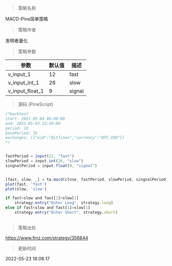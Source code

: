 
> 策略名称

MACD-Pine简单策略

> 策略作者

发明者量化



> 策略参数



|参数|默认值|描述|
|----|----|----|
|v_input_1|12|fast|
|v_input_int_1|26|slow|
|v_input_float_1|9|signal|


> 源码 (PineScript)

``` javascript
/*backtest
start: 2021-05-04 00:00:00
end: 2022-05-03 23:59:00
period: 1d
basePeriod: 1h
exchanges: [{"eid":"Bitfinex","currency":"BTC_USD"}]
*/


fastPeriod = input(12, "fast")
slowPeriod = input.int(26, "slow")
singnalPeriod = input.float(9, "signal")


[fast, slow, _] = ta.macd(close, fastPeriod, slowPeriod, singnalPeriod)
plot(fast, 'fast')
plot(slow, 'slow')

if fast>slow and fast[1]<slow[1]
    strategy.entry("Enter Long", strategy.long)
else if fast<slow and fast[1]>slow[1]
    strategy.entry("Enter Short", strategy.short)
    

```

> 策略出处

https://www.fmz.com/strategy/356844

> 更新时间

2022-05-23 18:08:17
